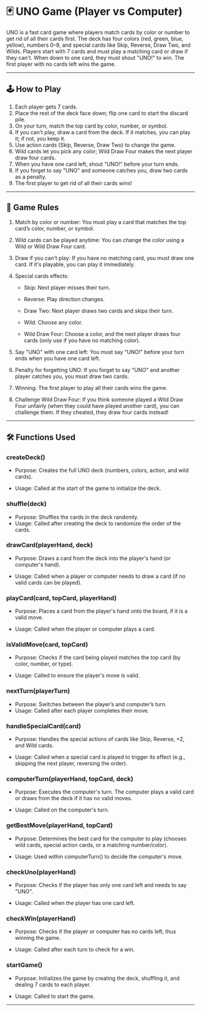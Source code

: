 # 🃏 UNO Game (Player vs Computer)

UNO is a fast card game where players match cards by color or number to get rid of all their cards first. The deck has four colors (red, green, blue, yellow), numbers 0–9, and special cards like Skip, Reverse, Draw Two, and Wilds. Players start with 7 cards and must play a matching card or draw if they can't. When down to one card, they must shout "UNO!" to win. The first player with no cards left wins the game.

---

## 🕹️ How to Play

1. Each player gets 7 cards.
2. Place the rest of the deck face down; flip one card to start the discard pile.
3. On your turn, match the top card by color, number, or symbol.
4. If you can't play, draw a card from the deck. If it matches, you can play it; if not, you keep it.
5. Use action cards (Skip, Reverse, Draw Two) to change the game.
6. Wild cards let you pick any color; Wild Draw Four makes the next player draw four cards.
7. When you have one card left, shout "UNO!" before your turn ends.
8. If you forget to say "UNO" and someone catches you, draw two cards as a penalty.
9. The first player to get rid of all their cards wins!

---

## 📏 Game Rules

1. Match by color or number: You must play a card that matches the top card’s color, number, or symbol.

2. Wild cards can be played anytime: You can change the color using a Wild or Wild Draw Four card.

3. Draw if you can't play: If you have no matching card, you must draw one card. If it's playable, you can play it immediately.

4. Special cards effects:

   - Skip: Next player misses their turn.

   - Reverse: Play direction changes.

   - Draw Two: Next player draws two cards and skips their turn.

   - Wild: Choose any color.

   - Wild Draw Four: Choose a color, and the next player draws four cards (only use if you have no matching color).

5. Say "UNO" with one card left: You must say "UNO!" before your turn ends when you have one card left.

6. Penalty for forgetting UNO: If you forget to say "UNO" and another player catches you, you must draw two cards.

7. Winning: The first player to play all their cards wins the game.

8. Challenge Wild Draw Four: If you think someone played a Wild Draw Four unfairly (when they could have played another card), you can challenge them. If they cheated, they draw four cards instead!

---

## 🛠️ Functions Used

### createDeck()

- Purpose: Creates the full UNO deck (numbers, colors, action, and wild cards).

- Usage: Called at the start of the game to initialize the deck.

### shuffle(deck)

- Purpose: Shuffles the cards in the deck randomly.
- Usage: Called after creating the deck to randomize the order of the cards.

### drawCard(playerHand, deck)

- Purpose: Draws a card from the deck into the player's hand (or computer's hand).

- Usage: Called when a player or computer needs to draw a card (if no valid cards can be played).

### playCard(card, topCard, playerHand)

- Purpose: Places a card from the player's hand onto the board, if it is a valid move.

- Usage: Called when the player or computer plays a card.

### isValidMove(card, topCard)

- Purpose: Checks if the card being played matches the top card (by color, number, or type).

- Usage: Called to ensure the player's move is valid.

### nextTurn(playerTurn)

- Purpose: Switches between the player’s and computer’s turn.
- Usage: Called after each player completes their move.

### handleSpecialCard(card)

- Purpose: Handles the special actions of cards like Skip, Reverse, +2, and Wild cards.

- Usage: Called when a special card is played to trigger its effect (e.g., skipping the next player, reversing the order).

### computerTurn(playerHand, topCard, deck)

- Purpose: Executes the computer's turn. The computer plays a valid card or draws from the deck if it has no valid moves.

- Usage: Called on the computer's turn.

### getBestMove(playerHand, topCard)

- Purpose: Determines the best card for the computer to play (chooses wild cards, special action cards, or a matching number/color).

- Usage: Used within computerTurn() to decide the computer's move.

### checkUno(playerHand)

- Purpose: Checks if the player has only one card left and needs to say "UNO".

- Usage: Called when the player has one card left.

### checkWin(playerHand)

- Purpose: Checks if the player or computer has no cards left, thus winning the game.

- Usage: Called after each turn to check for a win.

### startGame()

- Purpose: Initializes the game by creating the deck, shuffling it, and dealing 7 cards to each player.

- Usage: Called to start the game.

---
